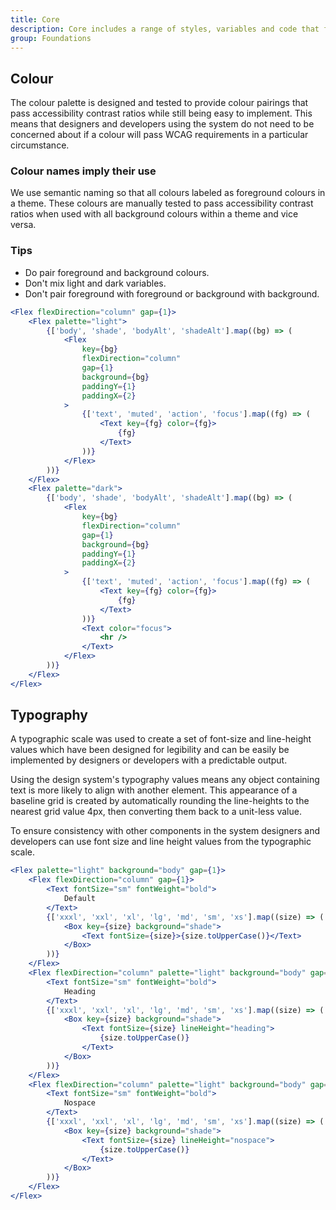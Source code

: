 ```yaml
---
title: Core
description: Core includes a range of styles, variables and code that form the foundation of how the Design System works, including colour, typography and spacing.
group: Foundations
---
```


## Colour

The colour palette is designed and tested to provide colour pairings that pass accessibility contrast ratios while still being easy to implement. This means that designers and developers using the system do not need to be concerned about if a colour will pass WCAG requirements in a particular circumstance.

### Colour names imply their use

We use semantic naming so that all colours labeled as foreground colours in a theme. These colours are manually tested to pass accessibility contrast ratios when used with all background colours within a theme and vice versa.

### Tips

- Do pair foreground and background colours.
- Don't mix light and dark variables.
- Don't pair foreground with foreground or background with background.

```jsx live
<Flex flexDirection="column" gap={1}>
	<Flex palette="light">
		{['body', 'shade', 'bodyAlt', 'shadeAlt'].map((bg) => (
			<Flex
				key={bg}
				flexDirection="column"
				gap={1}
				background={bg}
				paddingY={1}
				paddingX={2}
			>
				{['text', 'muted', 'action', 'focus'].map((fg) => (
					<Text key={fg} color={fg}>
						{fg}
					</Text>
				))}
			</Flex>
		))}
	</Flex>
	<Flex palette="dark">
		{['body', 'shade', 'bodyAlt', 'shadeAlt'].map((bg) => (
			<Flex
				key={bg}
				flexDirection="column"
				gap={1}
				background={bg}
				paddingY={1}
				paddingX={2}
			>
				{['text', 'muted', 'action', 'focus'].map((fg) => (
					<Text key={fg} color={fg}>
						{fg}
					</Text>
				))}
				<Text color="focus">
					<hr />
				</Text>
			</Flex>
		))}
	</Flex>
</Flex>
```

## Typography

A typographic scale was used to create a set of font-size and line-height values which have been designed for legibility and can be easily be implemented by designers or developers with a predictable output.

Using the design system's typography values means any object containing text is more likely to align with another element. This appearance of a baseline grid is created by automatically rounding the line-heights to the nearest grid value 4px, then converting them back to a unit-less value.

To ensure consistency with other components in the system designers and developers can use font size and line height values from the typographic scale.

```jsx live
<Flex palette="light" background="body" gap={1}>
	<Flex flexDirection="column" gap={1}>
		<Text fontSize="sm" fontWeight="bold">
			Default
		</Text>
		{['xxxl', 'xxl', 'xl', 'lg', 'md', 'sm', 'xs'].map((size) => (
			<Box key={size} background="shade">
				<Text fontSize={size}>{size.toUpperCase()}</Text>
			</Box>
		))}
	</Flex>
	<Flex flexDirection="column" palette="light" background="body" gap={1}>
		<Text fontSize="sm" fontWeight="bold">
			Heading
		</Text>
		{['xxxl', 'xxl', 'xl', 'lg', 'md', 'sm', 'xs'].map((size) => (
			<Box key={size} background="shade">
				<Text fontSize={size} lineHeight="heading">
					{size.toUpperCase()}
				</Text>
			</Box>
		))}
	</Flex>
	<Flex flexDirection="column" palette="light" background="body" gap={1}>
		<Text fontSize="sm" fontWeight="bold">
			Nospace
		</Text>
		{['xxxl', 'xxl', 'xl', 'lg', 'md', 'sm', 'xs'].map((size) => (
			<Box key={size} background="shade">
				<Text fontSize={size} lineHeight="nospace">
					{size.toUpperCase()}
				</Text>
			</Box>
		))}
	</Flex>
</Flex>
```
